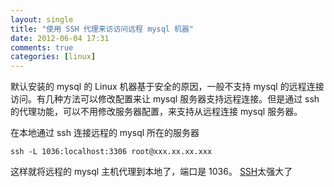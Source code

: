 ```yaml
---
layout: single
title: "使用 SSH 代理来访访问远程 mysql 机器"
date: 2012-06-04 17:31
comments: true
categories: [linux]
---
```


默认安装的 mysql 的 Linux 机器基于安全的原因，一般不支持 mysql 的远程连接访问。有几种方法可以修改配置来让 mysql 服务器支持远程连接。但是通过 ssh 的代理功能，可以不用修改服务器配置，来支持从远程连接 mysql 服务器。

在本地通过 ssh 连接远程的 mysql 所在的服务器

```
ssh -L 1036:localhost:3306 root@xxx.xx.xx.xxx
```

这样就将远程的 mysql 主机代理到本地了，端口是 1036。 [SSH](http://zh.wikipedia.org/zh/SSH)太强大了
